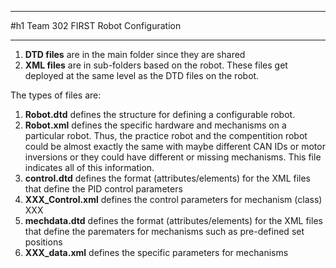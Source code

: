 *************************************************************************************************************
#h1   Team 302 FIRST Robot Configuration
*************************************************************************************************************

1. **DTD files** are in the main folder since they are shared
2. **XML files** are in sub-folders based on the robot.  These files get deployed at the same level as the DTD files on the robot.

The types of files are:
1. **Robot.dtd** defines the structure for defining a configurable robot.
2. **Robot.xml** defines the specific hardware and mechanisms on a particular robot.  Thus, the practice robot and the compentition
   robot could be almost exactly the same with maybe different CAN IDs or motor inversions or they could have different or 
   missing mechanisms.   This file indicates all of this information.
3. **control.dtd** defines the format (attributes/elements) for the XML files that define the PID control parameters
4. **XXX_Control.xml** defines the control parameters for mechanism (class) XXX
5. **mechdata.dtd** defines the format (attributes/elements) for the XML files that define the parematers for mechanisms such as 
   pre-defined set positions
6. **XXX_data.xml** defines the specific parameters for mechanisms
   
